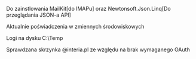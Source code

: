 Do zainstlowania MailKit[do IMAPu] oraz Newtonsoft.Json.Linq[Do przeglądania JSON-a API] 

Aktualnie poświadczenia w zmiennych środowiskowych

Logi na dysku C:\Temp

Sprawdzana skrzynka @interia.pl ze względu na brak wymaganego OAuth

